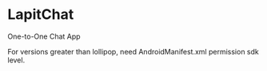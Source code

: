 # LapitChat
One-to-One Chat App


For versions greater than lollipop, need AndroidManifest.xml permission sdk level.
